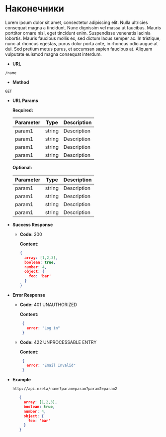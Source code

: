 # Наконечники

Lorem ipsum dolor sit amet, consectetur adipiscing elit. Nulla ultricies consequat magna a tincidunt. Nunc dignissim vel massa ut faucibus. Mauris porttitor ornare nisl, eget tincidunt enim. Suspendisse venenatis lacinia lobortis. Mauris faucibus mollis ex, sed dictum lacus semper ac. In tristique, nunc at rhoncus egestas, purus dolor porta ante, in rhoncus odio augue at dui. Sed pretium metus purus, et accumsan sapien faucibus at. Aliquam vulputate euismod magna consequat interdum.

* **URL**

`/name` 

* **Method**

`GET` 

* **URL Params**

  **Required:**

  | Parameter | Type   | Description |
  |-----------|--------|-------------|
  | param1    | string | Description |
  | param1    | string | Description |
  | param1    | string | Description |
  | param1    | string | Description |

  **Optional:**

  | Parameter | Type   | Description |
  |-----------|--------|-------------|
  | param1    | string | Description |
  | param1    | string | Description |
  | param1    | string | Description |
  | param1    | string | Description |

* **Success Response**
  * **Code:** 200

    **Content:**

     ```json
     {
       array: [1,2,3],
       boolean: true,
       number: 4,
       object: {
         foo: 'bar'
       }
     }
     ```

* **Error Response**
  * **Code:** 401 UNAUTHORIZED

    **Content:**

    ```json
     {
       error: "Log in"
     }
     ```

  * **Code:** 422 UNPROCESSABLE ENTRY

    **Content:**

    ```json
     {
       error: "Email Invalid"
     }
     ```

* **Example**

  ```
  http://api.nzeta/name?param=param?param2=param2
  ```
  ```json
     {
       array: [1,2,3],
       boolean: true,
       number: 4,
       object: {
         foo: 'bar'
       }
     }
     ```


